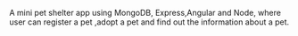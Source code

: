 
 A mini pet shelter app using MongoDB, Express,Angular and Node, where user can register  a pet ,adopt a pet and find out the information about a pet.
